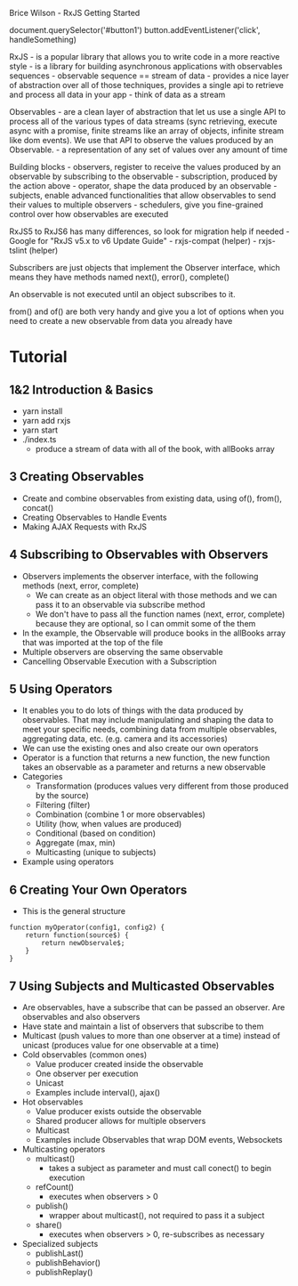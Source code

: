 Brice Wilson - RxJS Getting Started

document.querySelector('#button1')
button.addEventListener('click', handleSomething)

RxJS
    - is a popular library that allows you to write code in a more reactive style
    - is a library for building asynchronous applications with observables sequences
    - observable sequence == stream of data
    - provides a nice layer of abstraction over all of those techniques, provides a single api to retrieve and process all data in your app
    - think of data as a stream

Observables
    - are a clean layer of abstraction that let us use a single API to process all of the various types of data streams (sync retrieving, execute async with a promise, finite streams like an array of objects, infinite stream like dom events). We use that API to observe the values produced by an Observable.
    - a representation of any set of values over any amount of time

Building blocks
    - observers, register to receive the values produced by an observable by subscribing to the observable
    - subscription, produced by the action above
    - operator, shape the data produced by an observable
    - subjects, enable advanced functionalities that allow observables to send their values to multiple observers
    - schedulers, give you fine-grained control over how observables are executed

RxJS5 to RxJS6 has many differences, so look for migration help if needed
    - Google for "RxJS v5.x to v6 Update Guide"
    - rxjs-compat (helper)
    - rxjs-tslint (helper)

Subscribers are just objects that implement the Observer interface, which means they have methods named next(), error(), complete()

An observable is not executed until an object subscribes to it.

from() and of() are both very handy and give you a lot of options when you need to create a new observable from data you already have

# Tutorial

## 1&2 Introduction & Basics

- yarn install
- yarn add rxjs
- yarn start
- ./index.ts
    - produce a stream of data with all of the book, with allBooks array

## 3 Creating Observables

- Create and combine observables from existing data, using of(), from(), concat()
- Creating Observables to Handle Events
- Making AJAX Requests with RxJS

## 4 Subscribing to Observables with Observers

- Observers implements the observer interface, with the following methods (next, error, complete)
    - We can create as an object literal with those methods and we can pass it to an observable via subscribe method
    - We don't have to pass all the function names (next, error, complete) because they are optional, so I can ommit some of the them
- In the example, the Observable will produce books in the allBooks array that was imported at the top of the file
- Multiple observers are observing the same observable
- Cancelling Observable Execution with a Subscription

## 5 Using Operators

- It enables you to do lots of things with the data produced by observables. That may include manipulating and shaping the data to meet your specific needs, combining data from multiple observables, aggregating data, etc. (e.g. camera and its accessories)
- We can use the existing ones and also create our own operators
- Operator is a function that returns a new function, the new function takes an observable as a parameter and returns a new observable
- Categories
    - Transformation (produces values very different from those produced by the source)
    - Filtering (filter)
    - Combination (combine 1 or more observables)
    - Utility (how, when values are produced)
    - Conditional (based on condition)
    - Aggregate (max, min)
    - Multicasting (unique to subjects)
- Example using operators

## 6 Creating Your Own Operators

- This is the general structure
```
function myOperator(config1, config2) {
    return function(source$) {
        return newObservale$;
    }
}
```

## 7 Using Subjects and Multicasted Observables

- Are observables, have a subscribe that can be passed an observer. Are observables and also observers
- Have state and maintain a list of observers that subscribe to them
- Multicast (push values to more than one observer at a time) instead of unicast (produces value for one observable at a time)
- Cold observables (common ones)
    - Value producer created inside the observable
    - One observer per execution
    - Unicast
    - Examples include interval(), ajax()
- Hot observables
    - Value producer exists outside the observable
    - Shared producer allows for multiple observers
    - Multicast
    - Examples include Observables that wrap DOM events, Websockets
- Multicasting operators
    - multicast()
        - takes a subject as parameter and must call conect() to begin execution
    - refCount()
        - executes when observers > 0
    - publish()
        - wrapper about multicast(), not required to pass it a subject
    - share()
        - executes when observers > 0, re-subscribes as necessary
- Specialized subjects
    - publishLast()
    - publishBehavior()
    - publishReplay()